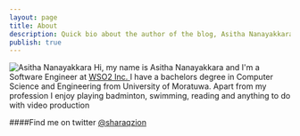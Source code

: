 ```yaml
---
layout: page
title: About
description: Quick bio about the author of the blog, Asitha Nanayakkara
publish: true
---
```





<div itemscope itemtype="http://schema.org/Person"> 
    <img itemprop="image" class="profile-image" src="{{ site.avatar }}" alt="Asitha Nanayakkara"/>
    Hi, my name is 
    <span itemprop="name">Asitha Nanayakkara</span> and I'm a 
    <span itemprop="jobTitle">Software Engineer</span> at 
    <span itemprop='memberof'>
        <span itemscope itemtype="http://schema.org/Organization" >
            <a href="http://wso2.com/about/team/asitha_nanayakkara/">
                <span itemprop='name'>WSO2 Inc.</span>
            </a>
        </span>
    </span>
    I have a bachelors degree in Computer Science and Engineering from University of Moratuwa. 
    Apart from my profession I enjoy playing badminton, swimming, reading and anything to do with 
    video production
</div>


####Find me on twitter [@sharaqzion](https://twitter.com/sharaqzion)
